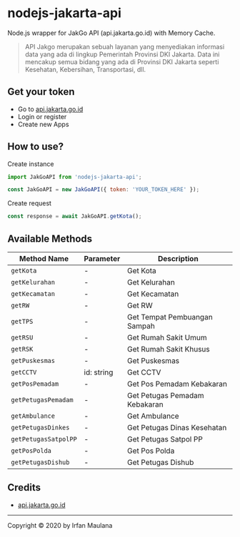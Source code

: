 # nodejs-jakarta-api

Node.js wrapper for JakGo API (api.jakarta.go.id) with Memory Cache.

> API Jakgo merupakan sebuah layanan yang menyediakan informasi data yang ada di lingkup Pemerintah Provinsi DKI Jakarta. Data ini mencakup semua bidang yang ada di Provinsi DKI Jakarta seperti Kesehatan, Kebersihan, Transportasi, dll.

## Get your token

+ Go to [api.jakarta.go.id](http://api.jakarta.go.id/)
+ Login or register
+ Create new Apps

## How to use?

Create instance

```js
import JakGoAPI from 'nodejs-jakarta-api';

const JakGoAPI = new JakGoAPI({ token: 'YOUR_TOKEN_HERE' });
```

Create request

```js
const response = await JakGoAPI.getKota();
```

## Available Methods

| Method Name 		  	 |  Parameter |  Description |
|----------------------|--------------|--------------|
| `getKota`  					 |  - 	 |  Get Kota 	 |
| `getKelurahan`  		 |  - 	 |  Get Kelurahan |
| `getKecamatan`  		 |  - 	 |  Get Kecamatan |
| `getRW`  						 |  - 	 |  Get RW |
| `getTPS`  					 |  - 	 |  Get Tempat Pembuangan Sampah |
| `getRSU`  					 |  -    |  Get Rumah Sakit Umum |
| `getRSK`  					 |  - 	 |  Get Rumah Sakit Khusus |
| `getPuskesmas`  		 |  - 	 |  Get Puskesmas |
| `getCCTV`  					 |  id: string 	 |  Get CCTV |
| `getPosPemadam`  		 |  - 	 |  Get Pos Pemadam Kebakaran |
| `getPetugasPemadam`  |  - 	 |  Get Petugas Pemadam Kebakaran |
| `getAmbulance`  		 |  - 	 |  Get Ambulance |
| `getPetugasDinkes`   |  - 	 |  Get Petugas Dinas Kesehatan |
| `getPetugasSatpolPP` |  - 	 |  Get Petugas Satpol PP |
| `getPosPolda`  			 |  - 	 |  Get Pos Polda |
| `getPetugasDishub`   |  - 	 |  Get Petugas Dishub |

## Credits

- [api.jakarta.go.id](http://api.jakarta.go.id/)

---

Copyright © 2020 by Irfan Maulana
